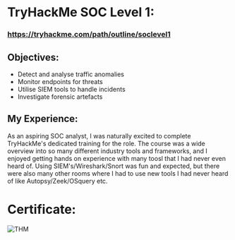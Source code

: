 # TryHackMe SOC Level 1:     

### https://tryhackme.com/path/outline/soclevel1

## Objectives: 
- Detect and analyse traffic anomalies
- Monitor endpoints for threats
- Utilise SIEM tools to handle incidents
- Investigate forensic artefacts

## My Experience:

As an aspiring SOC analyst, I was naturally excited to complete TryHackMe's dedicated training for the role. The course was a wide overview into so many different industry tools and frameworks, and I enjoyed getting hands on experience with many toosl that I had never even heard of. Using SIEM's/Wireshark/Snort was fun and expected, but there were also many other rooms where I had to use new tools I had never heard of like Autopsy/Zeek/OSquery etc.





# Certificate:
![THM](https://github.com/blwhit/SOC-Training/assets/141170960/aa961414-ec8b-42ee-babf-5421b2d7)
